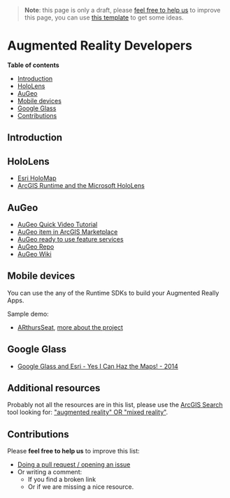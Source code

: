 > **Note**: this page is only a draft, please [feel free to help us](#contributions) to improve this page, you can use [this template](https://github.com/esri-es/awesome-arcgis/blob/master/RESOURCE_PAGE_TEMPLATE.md) to get some ideas.

# Augmented Reality Developers
<!-- START doctoc generated TOC please keep comment here to allow auto update -->
<!-- DON'T EDIT THIS SECTION, INSTEAD RE-RUN doctoc TO UPDATE -->
**Table of contents**

- [Introduction](#introduction)
- [HoloLens](#hololens)
- [AuGeo](#augeo)
- [Mobile devices](#mobile-devices)
- [Google Glass](#google-glass)
- [Contributions](#contributions)

<!-- END doctoc generated TOC please keep comment here to allow auto update -->

## Introduction


## HoloLens

* [Esri HoloMap](https://www.youtube.com/watch?v=hE9GXpZTwAs)
* [ArcGIS Runtime and the Microsoft HoloLens](http://www.esri.com/videos/watch?videoid=5172&channelid=LegacyVideo&isLegacy=true&title=arcgis-runtime-and-the-microsoft-hololens)

## AuGeo

* [AuGeo Quick Video Tutorial](https://www.youtube.com/watch?v=fy8AcuqTdQQ)
* [AuGeo item in ArcGIS Marketplace](https://marketplace.arcgis.com/listing.html?id=418dd96f17c342db8970457639563788)
* [AuGeo ready to use feature services](http://www.arcgis.com/home/search.html?q=type%3A%22Feature%20Service%22%20tags%3AAuGeo&t=content&start=1&sortOrder=desc&sortField=avgrating)
* [AuGeo Repo](https://github.com/Esri/AuGeo)
* [AuGeo Wiki](https://github.com/Esri/AuGeo/wiki)

## Mobile devices

You can use the any of the Runtime SDKs to build your Augmented Really Apps.

Sample demo:
* [ARthursSeat](https://github.com/alan-edi/ARthursSeat), [more about the project](https://devpost.com/software/arthur-s-seat)

## Google Glass

* [Google Glass and Esri - Yes I Can Haz the Maps! - 2014](http://www.esri.com/videos/watch?videoid=3404&isLegacy=true&title=google-glass-and-esri---yes-i-can-haz-the-maps!)

## Additional resources

Probably not all the resources are in this list, please use the [ArcGIS Search](https://esri-es.github.io/arcgis-search/) tool looking for: ["augmented reality" OR "mixed reality"](https://esri-es.github.io/arcgis-search/?search="augmented%20reality"%20OR%20"mixed%20reality"&utm_campaign=awesome-list&utm_source=awesome-list&utm_medium=page).

## Contributions

Please **feel free to help us** to improve this list:

* [Doing a pull request / opening an issue](https://github.com/hhkaos/awesome-arcgis#contributions)
* Or writing a comment:
  * If you find a broken link
  * Or if we are missing a nice resource.
